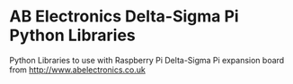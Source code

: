 AB Electronics Delta-Sigma Pi Python Libraries
=======

Python Libraries to use with Raspberry Pi Delta-Sigma Pi expansion board from http://www.abelectronics.co.uk